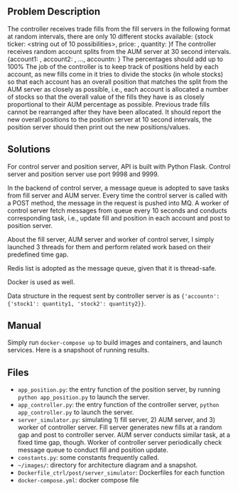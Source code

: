 
## Problem Description
The controller receives trade fills from the fill servers in the following format at random intervals, there are only 10 different stocks available:
{stock ticker: <string out of 10 possibilities>, price: <random positive price>, quantity: <random quantity>}f
The controller receives random account splits from the AUM server at 30 second intervals.
{account1: <random percentage>, account2: <random percentage>, …, accountn: <random percentage>} 
The percentages should add up to 100%
The job of the controller is to keep track of positions held by each account, as new fills come in it tries to divide the stocks (in whole stocks) so that each account has an overall position that matches the split from the AUM server as closely as possible, i.e., each account is allocated a number of stocks so that the overall value of the fills they have is as closely proportional to their AUM percentage as possible. Previous trade fills cannot be rearranged after they have been allocated.
It should report the new overall positions to the position server at 10 second intervals, the position server should then print out the new positions/values.

## Solutions
For control server and position server, API is built with Python Flask. Control server and position server use port 9998 and 9999.

In the backend of control server, a message queue is adopted to save tasks from fill server and AUM server. Every time the control server is called with a POST method, the message in the request is pushed into MQ. A worker of control server fetch messages from queue every 10 seconds and conducts corresponding task, i.e., update fill and position in each account and post to position server.

About the fill server, AUM server and worker of control server, I simply launched 3 threads for them and perform related work based on their predefined time gap.

Redis list is adopted as the message queue, given that it is thread-safe. 

Docker is used as well.

Data structure in the request sent by controller server is as `{'accountn': {'stock1': quantity1, 'stock2': quantity2}}`.

## Manual
Simply run `docker-compose up` to build images and containers, and launch services. Here is a snapshoot of running results. 

## Files
* `app_position.py`: the entry function of the position server, by running `python app_position.py` to launch the server.
* `app_controller.py`: the entry function of the controller server, `python app_controller.py` to launch the server.
* `server_simulator.py`: simulating 1) fill server, 2) AUM server, and 3) worker of controller server. Fill server generates new fills at a random gap and post to controller server. AUM server conducts similar task, at a fixed time gap, though. Worker of controller server periodically check  message queue to conduct fill and position update.
* `constants.py`: some constants frequently called.
* `~/images/`: directory for architecture diagram and a snapshot.
* `Dockerfile_ctrl/post/server_simulator`: Dockerfiles for each function
* `docker-compose.yml`: docker compose file
